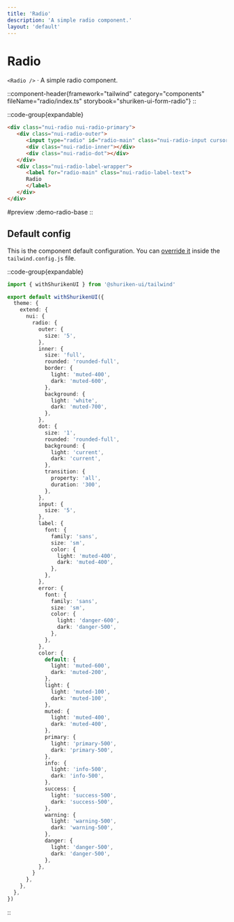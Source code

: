 ```yaml
---
title: 'Radio'
description: 'A simple radio component.'
layout: 'default'
---
```


# Radio

`<Radio />` · A simple radio component.

::component-header{framework="tailwind" category="components" fileName="radio/index.ts" storybook="shuriken-ui-form-radio"}
::

::code-group{expandable}

```html [demo-radio-base.html]
<div class="nui-radio nui-radio-primary">
   <div class="nui-radio-outer">
      <input type="radio" id="radio-main" class="nui-radio-input cursor-not-allowed">
      <div class="nui-radio-inner"></div>
      <div class="nui-radio-dot"></div>
   </div>
   <div class="nui-radio-label-wrapper">
      <label for="radio-main" class="nui-radio-label-text">
      Radio
      </label>
   </div>
</div>
```

#preview
:demo-radio-base
::

## Default config

This is the component default configuration. You can [override it](/docs/tailwind/theming/configuration) inside the `tailwind.config.js` file.

::code-group{expandable}

```ts [tailwind.config.ts]
import { withShurikenUI } from '@shuriken-ui/tailwind'

export default withShurikenUI({
  theme: {
    extend: {
      nui: {
        radio: {
          outer: {
            size: '5',
          },
          inner: {
            size: 'full',
            rounded: 'rounded-full',
            border: {
              light: 'muted-400',
              dark: 'muted-600',
            },
            background: {
              light: 'white',
              dark: 'muted-700',
            },
          },
          dot: {
            size: '1',
            rounded: 'rounded-full',
            background: {
              light: 'current',
              dark: 'current',
            },
            transition: {
              property: 'all',
              duration: '300',
            },
          },
          input: {
            size: '5',
          },
          label: {
            font: {
              family: 'sans',
              size: 'sm',
              color: {
                light: 'muted-400',
                dark: 'muted-400',
              },
            },
          },
          error: {
            font: {
              family: 'sans',
              size: 'sm',
              color: {
                light: 'danger-600',
                dark: 'danger-500',
              },
            },
          },
          color: {
            default: {
              light: 'muted-600',
              dark: 'muted-200',
            },
            light: {
              light: 'muted-100',
              dark: 'muted-100',
            },
            muted: {
              light: 'muted-400',
              dark: 'muted-400',
            },
            primary: {
              light: 'primary-500',
              dark: 'primary-500',
            },
            info: {
              light: 'info-500',
              dark: 'info-500',
            },
            success: {
              light: 'success-500',
              dark: 'success-500',
            },
            warning: {
              light: 'warning-500',
              dark: 'warning-500',
            },
            danger: {
              light: 'danger-500',
              dark: 'danger-500',
            },
          },
        }
      },
    },
  },
})
```
::